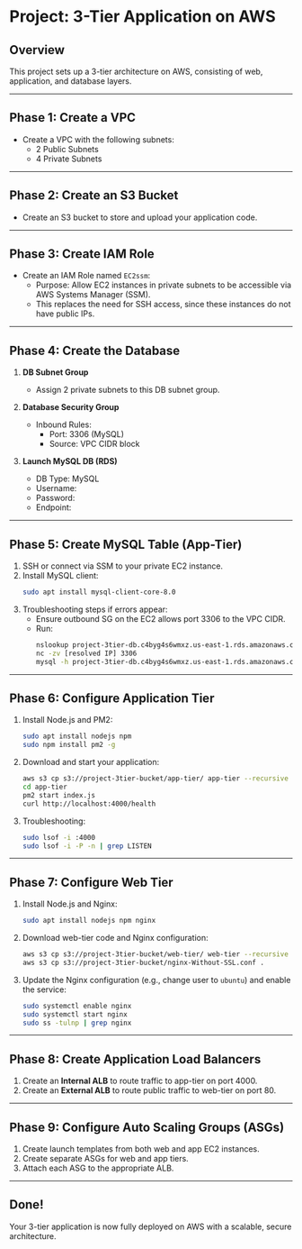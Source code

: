 # Project: 3-Tier Application on AWS

## Overview

This project sets up a 3-tier architecture on AWS, consisting of web, application, and database layers.

---

## Phase 1: Create a VPC

- Create a VPC with the following subnets:
  - 2 Public Subnets
  - 4 Private Subnets

---

## Phase 2: Create an S3 Bucket

- Create an S3 bucket to store and upload your application code.

---

## Phase 3: Create IAM Role

- Create an IAM Role named `EC2ssm`:
  - Purpose: Allow EC2 instances in private subnets to be accessible via AWS Systems Manager (SSM).
  - This replaces the need for SSH access, since these instances do not have public IPs.

---

## Phase 4: Create the Database

1. **DB Subnet Group**

   - Assign 2 private subnets to this DB subnet group.

2. **Database Security Group**

   - Inbound Rules:
     - Port: 3306 (MySQL)
     - Source: VPC CIDR block

3. **Launch MySQL DB (RDS)**

   - DB Type: MySQL
   - Username: 
   - Password: 
   - Endpoint: 

---

## Phase 5: Create MySQL Table (App-Tier)

1. SSH or connect via SSM to your private EC2 instance.
2. Install MySQL client:
   ```bash
   sudo apt install mysql-client-core-8.0
   ```
3. Troubleshooting steps if errors appear:
   - Ensure outbound SG on the EC2 allows port 3306 to the VPC CIDR.
   - Run:
     ```bash
     nslookup project-3tier-db.c4byg4s6wmxz.us-east-1.rds.amazonaws.com
     nc -zv [resolved IP] 3306
     mysql -h project-3tier-db.c4byg4s6wmxz.us-east-1.rds.amazonaws.com -u admin -p
     ```

---

## Phase 6: Configure Application Tier

1. Install Node.js and PM2:
   ```bash
   sudo apt install nodejs npm
   sudo npm install pm2 -g
   ```
2. Download and start your application:
   ```bash
   aws s3 cp s3://project-3tier-bucket/app-tier/ app-tier --recursive
   cd app-tier
   pm2 start index.js
   curl http://localhost:4000/health
   ```
3. Troubleshooting:
   ```bash
   sudo lsof -i :4000
   sudo lsof -i -P -n | grep LISTEN
   ```

---

## Phase 7: Configure Web Tier

1. Install Node.js and Nginx:
   ```bash
   sudo apt install nodejs npm nginx
   ```
2. Download web-tier code and Nginx configuration:
   ```bash
   aws s3 cp s3://project-3tier-bucket/web-tier/ web-tier --recursive
   aws s3 cp s3://project-3tier-bucket/nginx-Without-SSL.conf .
   ```
3. Update the Nginx configuration (e.g., change user to `ubuntu`) and enable the service:
   ```bash
   sudo systemctl enable nginx
   sudo systemctl start nginx
   sudo ss -tulnp | grep nginx
   ```

---

## Phase 8: Create Application Load Balancers

1. Create an **Internal ALB** to route traffic to app-tier on port 4000.
2. Create an **External ALB** to route public traffic to web-tier on port 80.

---

## Phase 9: Configure Auto Scaling Groups (ASGs)

1. Create launch templates from both web and app EC2 instances.
2. Create separate ASGs for web and app tiers.
3. Attach each ASG to the appropriate ALB.

---

## Done!

Your 3-tier application is now fully deployed on AWS with a scalable, secure architecture.

